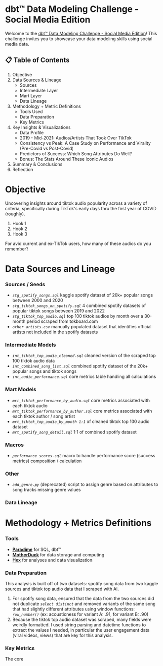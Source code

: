 # dbt™ Data Modeling Challenge - Social Media Edition

Welcome to the [dbt™ Data Modeling Challenge - Social Media Edition](https://www.paradime.io/dbt-data-modeling-challenge)! This challenge invites you to showcase your data modeling skills using social media data.

## 📋 Table of Contents

1. Objective
2. Data Sources & Lineage
    - Sources
    - Intermediate Layer
    - Mart Layer
    - Data Lineage
3. Methodology + Metric Definitions
    - Tools Used
    - Data Preparation
    - Key Metrics
4. Key Insights & Visualizations
    - Data Profile
    - 2019 - Mid-2021: Audios/Artists That Took Over TikTok
    - Consistency vs Peak: A Case Study on Performance and Virality (Pre-Covid vs Post-Covid)
    - Predictors of Success: Which Song Attributes Do Well?
    - Bonus: The Stats Around These Iconic Audios
5. Summary & Conclusions
6. Reflection

# Objective
Uncovering insights around tiktok audio popularity across a variety of criteria, specifically during TikTok's early days thru the first year of COVID (roughly). 
1. Hook 1
2. Hook 2
3. Hook 3

For avid current and ex-TikTok users, how many of these audios do you remember? 

# Data Sources and Lineage

### Sources / Seeds
- *`stg_spotify_songs.sql`* kaggle spotify dataset of 20k+ popular songs between 2000 and 2020
- *`stg_tiktok_songs_on_spotify.sql`* 4 combined spotify datasets of popular tiktok songs between 2019 and 2022
- *`stg_tiktok_top_audio.sql`* top 100 tiktok audios by month over a 30-month period scraped from tokboard.com
- *`other_artists.csv`* manually populated dataset that identifies official artists not included in the spotify datasets

### Intermediate Models
- *`int_tiktok_top_audio_cleaned.sql`* cleaned version of the scraped top 100 tiktok audio data
- *`int_combined_song_list.sql`* combined spotify dataset of the 20k+ popular songs and tiktok songs
- *`int_audio_performance.sql`* core metrics table handling all calculations

### Mart Models
- *`mrt_tiktok_performance_by_audio.sql`* core metrics associated with each tiktok audio
- *`mrt_tiktok_performance_by_author.sql`* core metrics associated with each tiktok author / song artist
- *`mrt_tiktok_top_audio_by_month 1:1`* of cleaned tiktok top 100 audio dataset
- *`mrt_spotify_song_detail.sql`* 1:1 of combined spotify dataset

### Macros
- *`performance_scores.sql`* macro to handle performance score (success metrics) composition / calculation

### Other
- *`add_genre.py`* (deprecated) script to assign genre based on attributes to song tracks missing genre values

### Data Lineage


# Methodology + Metrics Definitions

### Tools
- **[Paradime](https://www.paradime.io/)** for SQL, dbt™
- **[MotherDuck](https://www.motherduck.com/)** for data storage and computing
- **[Hex](https://hex.tech/)** for analyses and data visualization

### Data Preparation
This analysis is built off of two datasets: spotify song data from two kaggle sources and tiktok top audio data that I scraped with AI.
1. For spotify song data, ensured that the data from the two sources did not duplicate *`select distinct`* and removed variants of the 
same song that had slightly different attributes using window functions: *`row_number()`* (ex: acousticness for variant A: .91, for variant B: .90)
2. Because the tiktok top audio dataset was scraped, many fields were weirdly formatted. I used string parsing and datetime functions to
extract the values I needed, in particular the user engagement data (viral videos, views) that are key for this analysis.

### Key Metrics
The core 